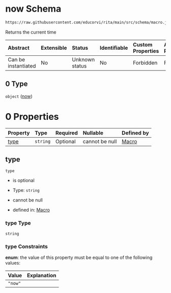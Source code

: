 # now Schema

```txt
https://raw.githubusercontent.com/educorvi/rita/main/src/schema/macro.json#/properties/macro/oneOf/0
```

Returns the current time

| Abstract            | Extensible | Status         | Identifiable | Custom Properties | Additional Properties | Access Restrictions | Defined In                                                         |
| :------------------ | :--------- | :------------- | :----------- | :---------------- | :-------------------- | :------------------ | :----------------------------------------------------------------- |
| Can be instantiated | No         | Unknown status | No           | Forbidden         | Forbidden             | none                | [macro.json\*](../../src/schema/macro.json "open original schema") |

## 0 Type

`object` ([now](macro-properties-macro-oneof-now.md))

# 0 Properties

| Property      | Type     | Required | Nullable       | Defined by                                                                                                                                                                          |
| :------------ | :------- | :------- | :------------- | :---------------------------------------------------------------------------------------------------------------------------------------------------------------------------------- |
| [type](#type) | `string` | Optional | cannot be null | [Macro](macro-properties-macro-oneof-now-properties-type.md "https://raw.githubusercontent.com/educorvi/rita/main/src/schema/macro.json#/properties/macro/oneOf/0/properties/type") |

## type



`type`

*   is optional

*   Type: `string`

*   cannot be null

*   defined in: [Macro](macro-properties-macro-oneof-now-properties-type.md "https://raw.githubusercontent.com/educorvi/rita/main/src/schema/macro.json#/properties/macro/oneOf/0/properties/type")

### type Type

`string`

### type Constraints

**enum**: the value of this property must be equal to one of the following values:

| Value   | Explanation |
| :------ | :---------- |
| `"now"` |             |
